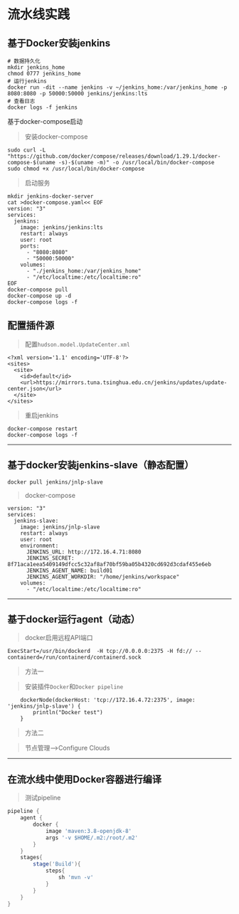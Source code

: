 # 流水线实践

## 基于Docker安装jenkins

```shell
# 数据持久化
mkdir jenkins_home
chmod 0777 jenkins_home
# 运行jenkins
docker run -dit --name jenkins -v ~/jenkins_home:/var/jenkins_home -p 8080:8080 -p 50000:50000 jenkins/jenkins:lts
# 查看日志
docker logs -f jenkins
```

基于docker-compose启动

>安装docker-compose

```shell
sudo curl -L "https://github.com/docker/compose/releases/download/1.29.1/docker-compose-$(uname -s)-$(uname -m)" -o /usr/local/bin/docker-compose
sudo chmod +x /usr/local/bin/docker-compose
```

>启动服务

```shell
mkdir jenkins-docker-server
cat >docker-compose.yaml<< EOF
version: "3"
services:
  jenkins:
    image: jenkins/jenkins:lts
    restart: always
    user: root
    ports:
      - "8080:8080"
      - "50000:50000"
    volumes:
      - "./jenkins_home:/var/jenkins_home"
      - "/etc/localtime:/etc/localtime:ro"
EOF
docker-compose pull
docker-compose up -d
docker-compose logs -f
```

## 配置插件源

>配置`hudson.model.UpdateCenter.xml`


```shell
<?xml version='1.1' encoding='UTF-8'?>
<sites>
  <site>
    <id>default</id>
    <url>https://mirrors.tuna.tsinghua.edu.cn/jenkins/updates/update-center.json</url>
  </site>
</sites>
```

>重启jenkins

```shell
docker-compose restart
docker-compose logs -f
```
---

## 基于docker安装jenkins-slave（静态配置）

```shell
docker pull jenkins/jnlp-slave
```

>docker-compose

```shell
version: "3"
services:
  jenkins-slave:
    image: jenkins/jnlp-slave
    restart: always
    user: root
    environment:
      JENKINS_URL: http://172.16.4.71:8080
      JENKINS_SECRET: 8f71aca1eea5409149dfcc5c32af8af70bf59ba05b4320cd692d3cdaf455e6eb
      JENKINS_AGENT_NAME: build01
      JENKINS_AGENT_WORKDIR: "/home/jenkins/workspace"
    volumes:
      - "/etc/localtime:/etc/localtime:ro"
```

---

## 基于docker运行agent（动态）

>docker启用远程API端口

```shell
ExecStart=/usr/bin/dockerd  -H tcp://0.0.0.0:2375 -H fd:// --containerd=/run/containerd/containerd.sock
```

>方法一

>安装插件`Docker`和`Docker pipeline`

```shell
    dockerNode(dockerHost: 'tcp://172.16.4.72:2375', image: 'jenkins/jnlp-slave') {
        println("Docker test")
    }
```

>方法二

>节点管理-->Configure Clouds

---

## 在流水线中使用Docker容器进行编译

>测试pipeline

```groovy
pipeline {
    agent {
        docker {
            image 'maven:3.8-openjdk-8'
            args '-v $HOME/.m2:/root/.m2'
        }
    }
    stages{
        stage('Build'){
            steps{
                sh 'mvn -v'
            }
        }
    }
}
```